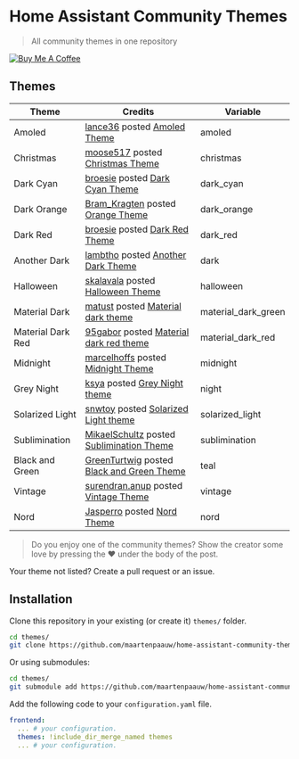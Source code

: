 # Home Assistant Community Themes
> All community themes in one repository

<a href="https://www.buymeacoffee.com/maartenpaauw" target="_blank"><img src="https://www.buymeacoffee.com/assets/img/custom_images/orange_img.png" alt="Buy Me A Coffee" style="height: auto !important;width: auto !important;" ></a>

## Themes

| Theme           | Credits                                                                                                                                                              | Variable            |
| --------------- | -------------------------------------------------------------------------------------------------------------------------------------------------------------------- | ------------------- |
| Amoled          | [lance36](https://community.home-assistant.io/u/lance36) posted [Amoled Theme](https://community.home-assistant.io/t/amoled-theme/94875)                             | amoled              |
| Christmas       | [moose517](https://community.home-assistant.io/u/moose517) posted [Christmas Theme](https://community.home-assistant.io/t/christmas-theme/34036)                     | christmas           |
| Dark Cyan       | [broesie](https://community.home-assistant.io/u/broesie) posted [Dark Cyan Theme](https://community.home-assistant.io/t/dark-cyan-theme/28594)                       | dark_cyan           |
| Dark Orange     | [Bram_Kragten](https://community.home-assistant.io/u/Bram_Kragten) posted [Orange Theme](https://community.home-assistant.io/t/orange-theme/28601)                   | dark_orange         |
| Dark Red        | [broesie](https://community.home-assistant.io/u/broesie) posted [Dark Red Theme](https://community.home-assistant.io/t/dark-red-theme/28592)                         | dark_red            |
| Another Dark    | [lambtho](https://community.home-assistant.io/u/lambtho) posted [Another Dark Theme](https://community.home-assistant.io/t/another-dark-theme/28595)                 | dark                |
| Halloween       | [skalavala](https://community.home-assistant.io/u/skalavala) posted [Halloween Theme](https://community.home-assistant.io/t/halloween-theme/30872)                   | halloween           |
| Material Dark   | [matust](https://community.home-assistant.io/u/matust) posted [Material dark theme](https://community.home-assistant.io/t/material-dark-theme/30796)                 | material_dark_green |
| Material Dark Red   | [95gabor](https://community.home-assistant.io/u/95gabor) posted [Material dark red theme](https://community.home-assistant.io/t/material-dark-red-frontend-theme/100690)                 | material_dark_red |
| Midnight        | [marcelhoffs](https://community.home-assistant.io/u/marcelhoffs) posted [Midnight Theme](https://community.home-assistant.io/t/midnight-theme/28598)                 | midnight            |
| Grey Night      | [ksya](https://community.home-assistant.io/u/ksya) posted [Grey Night theme](https://community.home-assistant.io/t/grey-night-theme/30848)                           | night               |
| Solarized Light | [snwtoy](https://community.home-assistant.io/u/snwtoy) posted [Solarized Light theme](https://community.home-assistant.io/t/solarized-light-theme/42713)             | solarized_light     |
| Sublimination   | [MikaelSchultz](https://community.home-assistant.io/u/MikaelSchultz) posted [Sublimination Theme](https://community.home-assistant.io/t/sublimination-theme/67312)   | sublimination       |
| Black and Green | [GreenTurtwig](https://community.home-assistant.io/u/GreenTurtwig) posted [Black and Green Theme](https://community.home-assistant.io/t/black-and-green-theme/28602) | teal                |
| Vintage         | [surendran.anup](https://community.home-assistant.io/u/surendran.anup) posted [Vintage Theme](https://community.home-assistant.io/t/vintage-theme/42806)             | vintage             |
| Nord            | [Jasperro](https://community.home-assistant.io/u/jasperro) posted [Nord Theme](https://community.home-assistant.io/t/nord-theme/129301)             | nord                |


> Do you enjoy one of the community themes? Show the creator some love by pressing the :heart: under the body of the post.

Your theme not listed? Create a pull request or an issue.

##  Installation

Clone this repository in your existing (or create it) `themes/` folder.

```bash
cd themes/
git clone https://github.com/maartenpaauw/home-assistant-community-themes.git
```

Or using submodules:

```bash
cd themes/
git submodule add https://github.com/maartenpaauw/home-assistant-community-themes.git
```

Add the following code to your `configuration.yaml` file.

```yaml
frontend:
  ... # your configuration.
  themes: !include_dir_merge_named themes
  ... # your configuration.
```
